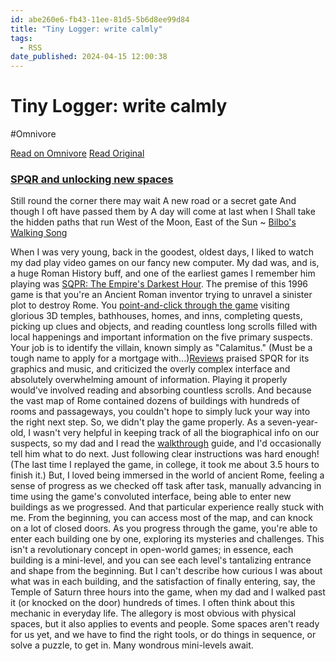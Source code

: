 ```yaml
---
id: abe260e6-fb43-11ee-81d5-5b6d8ee99d84
title: "Tiny Logger: write calmly"
tags:
  - RSS
date_published: 2024-04-15 12:00:38
---
```


# Tiny Logger: write calmly
#Omnivore

[Read on Omnivore](https://omnivore.app/me/tiny-logger-write-calmly-18ee28cb4fe)
[Read Original](https://www.tinylogger.com/max/fjqD3uQUjZlnLrbe)



### [SPQR and unlocking new spaces](https:&#x2F;&#x2F;www.tinylogger.com&#x2F;max&#x2F;fjqD3uQUjZlnLrbe)

Still round the corner there may wait A new road or a secret gate And though I oft have passed them by A day will come at last when I Shall take the hidden paths that run West of the Moon, East of the Sun \~ [Bilbo&#39;s Walking Song](https:&#x2F;&#x2F;tolkiengateway.net&#x2F;wiki&#x2F;A%5FWalking%5FSong)

When I was very young, back in the goodest, oldest days, I liked to watch my dad play video games on our fancy new computer. My dad was, and is, a huge Roman History buff, and one of the earliest games I remember him playing was [SQPR: The Empire&#39;s Darkest Hour](https:&#x2F;&#x2F;en.wikipedia.org&#x2F;wiki&#x2F;SPQR:%5FThe%5FEmpire%27s%5FDarkest%5FHour). The premise of this 1996 game is that you&#39;re an Ancient Roman inventor trying to unravel a sinister plot to destroy Rome. You [point-and-click through the game](https:&#x2F;&#x2F;www.youtube.com&#x2F;watch?v&#x3D;j81j26sKsp0&amp;t&#x3D;443s) visiting glorious 3D temples, bathhouses, homes, and inns, completing quests, picking up clues and objects, and reading countless long scrolls filled with local happenings and important information on the five primary suspects. Your job is to identify the villain, known simply as &quot;Calamitus.&quot; (Must be a tough name to apply for a mortgage with...)[Reviews](https:&#x2F;&#x2F;www.gamespot.com&#x2F;reviews&#x2F;spqr-the-empires-darkest-hour-review&#x2F;1900-2533146&#x2F;) praised SPQR for its graphics and music, and criticized the overly complex interface and absolutely overwhelming amount of information. Playing it properly would&#39;ve involved reading and absorbing countless scrolls. And because the vast map of Rome contained dozens of buildings with hundreds of rooms and passageways, you couldn&#39;t hope to simply luck your way into the right next step. So, we didn&#39;t play the game properly. As a seven-year-old, I wasn&#39;t very helpful in keeping track of all the biographical info on our suspects, so my dad and I read the [walkthrough](https:&#x2F;&#x2F;www.cheatbook.de&#x2F;wfiles&#x2F;spqrtm.htm) guide, and I&#39;d occasionally tell him what to do next. Just following clear instructions was hard enough! (The last time I replayed the game, in college, it took me about 3.5 hours to finish it.) But, I loved being immersed in the world of ancient Rome, feeling a sense of progress as we checked off task after task, manually advancing in time using the game&#39;s convoluted interface, being able to enter new buildings as we progressed. And that particular experience really stuck with me. From the beginning, you can access most of the map, and can knock on a lot of closed doors. As you progress through the game, you&#39;re able to enter each building one by one, exploring its mysteries and challenges. This isn&#39;t a revolutionary concept in open-world games; in essence, each building is a mini-level, and you can see each level&#39;s tantalizing entrance and shape from the beginning. But I can&#39;t describe how curious I was about what was in each building, and the satisfaction of finally entering, say, the Temple of Saturn three hours into the game, when my dad and I walked past it (or knocked on the door) hundreds of times. I often think about this mechanic in everyday life. The allegory is most obvious with physical spaces, but it also applies to events and people. Some spaces aren&#39;t ready for us yet, and we have to find the right tools, or do things in sequence, or solve a puzzle, to get in. Many wondrous mini-levels await.